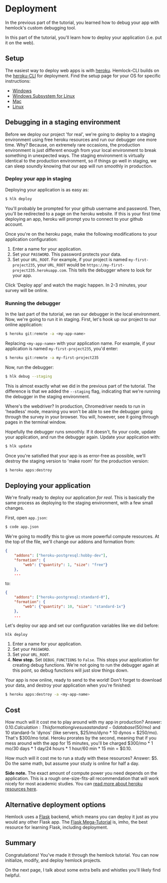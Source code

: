 # Deployment

In the previous part of the tutorial, you learned how to debug your app with hemlock's custom debugging tool.

In this part of the tutorial, you'll learn how to deploy your application (i.e. put it on the web).

## Setup

The easiest way to deploy web apps is with [heroku](https://heroku.com/). Hemlock-CLI builds on the [heroku-CLI]((https://devcenter.heroku.com/articles/heroku-cli)) for deployment. Find the setup page for your OS for specific instructions:

- [Windows](../setup/win.md)
- [Windows Subsystem for Linux](../setup/wsl.md)
- [Mac](../setup/mac.md)
- [Linux](../setup/linux.md)

## Debugging in a staging environment

Before we deploy our project 'for real', we're going to deploy to a staging environment using free heroku resources and run our debugger one more time. Why? Because, on extremely rare occasions, the production environment is just different enough from your local environment to break something in unexpected ways. The staging environment is virtually identical to the production environment, so if things go well in staging, we can sleep soundly knowing that our app will run smoothly in production.

### Deploy your app in staging

Deploying your application is as easy as:

```bash
$ hlk deploy
```

You'll probably be prompted for your github username and password. Then, you'll be redirected to a page on the heroku website. If this is your first time deploying an app, heroku will prompt you to connect to your github account.

Once you're on the heroku page, make the following modifications to your application configuration:

1. Enter a name for your application.
2. Set your `PASSWORD`. This password protects your data.
3. Set your `URL_ROOT`. For example, if your project is named `my-first-project235`, your `URL_ROOT` would be `https://my-first-project235.herokuapp.com`. This tells the debugger where to look for your app.

Click 'Deploy app' and watch the magic happen. In 2-3 minutes, your survey will be online.

### Running the debugger

In the last part of the tutorial, we ran our debugger in the local environment. Now, we're going to run it in staging. First, let's hook up our project to our online application:

```bash
$ heroku git:remote -a <my-app-name>
```

Replacing `<my-app-name>` with your application name. For example, if your application is named `my-first-project235`, you'd enter:

```bash
$ heroku git:remote -a my-first-project235
```

Now, run the debugger:

```bash
$ hlk debug --staging
```

This is almost exactly what we did in the previous part of the tutorial. The difference is that we added the `--staging` flag, indicating that we're running the debugger in the staging environment.

Where's the webdriver? In production, Chromedriver needs to run in 'headless' mode, meaning you won't be able to see the debugger going through the survey in your browser. You will, however, see it going through pages in the terminal window.

Hopefully the debugger runs smoothly. If it doesn't, fix your code, update your application, and run the debugger again. Update your application with:

```bash
$ hlk update
```

Once you're satisfied that your app is as error-free as possible, we'll destroy the staging version to 'make room' for the production version:

```bash
$ heroku apps:destroy
```

## Deploying your application

We're finally ready to deploy our application *for real*. This is basically the same process as deploying to the staging environment, with a few small changes.

First, open `app.json`:

```bash
$ code app.json
```

We're going to modify this to give us more powerful compute resources. At the top of the file, we'll change our addons and formation from:

```json
{
    "addons": ["heroku-postgresql:hobby-dev"],
    "formation": {
        "web": {"quantity": 1, "size": "free"}
    },
    ...
```

to:

```json
{
    "addons": ["heroku-postgresql:standard-0"],
    "formation": {
        "web": {"quantity": 10, "size": "standard-1x"}
    },
    ...
```

Let's deploy our app and set our configuration variables like we did before:

```bash
hlk deploy
```

1. Enter a name for your application.
2. Set your `PASSWORD`.
3. Set your `URL_ROOT`.
4. **New step.** Set `DEBUG_FUNCTIONS` to `False`. This stops your application for creating debug functions. We're not going to run the debugger again at this point, so debug functions will just slow things down.

Your app is now online, ready to send to the world! Don't forget to download your data, and destroy your application when you're finished:

```bash
$ heroku apps:destroy -a <my-app-name>
```

## Cost

How much will it cost me to play around with my app in production? Answer: $0.10. Calculation: This formation gives us a standard-0 database ($50/mo) and 10 standard-1x 'dynos' (like servers, $25/mo/dyno * 10 dynos = $250/mo). That's $300/mo total. Heroku prorates by the second, meaning that if you mess around with the app for 15 minutes, you'll be charged $300/mo * 1 mo/30 days * 1 day/24 hours * 1 hour/60 min * 15 min = $0.10. 

How much will it cost me to run a study with these resources? Answer: $5. Do the same math, but assume your study is online for half a day. 

**Side note.** The exact amount of compute power you need depends on the application. This is a rough one-size-fits-all recommendation that will work nicely for most academic studies. You can [read more about heroku resources here](https://www.heroku.com/pricing).

## Alternative deployment options

Hemlock uses a [Flask](https://flask.palletsprojects.com/en/1.1.x/) backend, which means you can deploy it just as you would any other Flask app. The [Flask Mega-Tutorial](https://blog.miguelgrinberg.com/post/the-flask-mega-tutorial-part-i-hello-world) is, imho, the best resource for learning Flask, including deployment.

## Summary

Congratulations! You've made it through the hemlock tutorial. You can now initialize, modify, and deploy hemlock projects.

On the next page, I talk about some extra bells and whistles you'll likely find helpful.